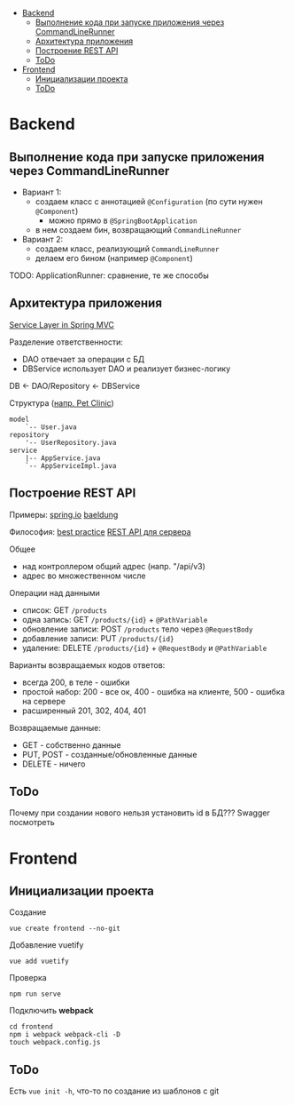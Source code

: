 <!-- MarkdownTOC autolink="true" -->

- [Backend](#backend)
    - [Выполнение кода при запуске приложения через CommandLineRunner](#%D0%92%D1%8B%D0%BF%D0%BE%D0%BB%D0%BD%D0%B5%D0%BD%D0%B8%D0%B5-%D0%BA%D0%BE%D0%B4%D0%B0-%D0%BF%D1%80%D0%B8-%D0%B7%D0%B0%D0%BF%D1%83%D1%81%D0%BA%D0%B5-%D0%BF%D1%80%D0%B8%D0%BB%D0%BE%D0%B6%D0%B5%D0%BD%D0%B8%D1%8F-%D1%87%D0%B5%D1%80%D0%B5%D0%B7-commandlinerunner)
    - [Архитектура приложения](#%D0%90%D1%80%D1%85%D0%B8%D1%82%D0%B5%D0%BA%D1%82%D1%83%D1%80%D0%B0-%D0%BF%D1%80%D0%B8%D0%BB%D0%BE%D0%B6%D0%B5%D0%BD%D0%B8%D1%8F)
    - [Построение REST API](#%D0%9F%D0%BE%D1%81%D1%82%D1%80%D0%BE%D0%B5%D0%BD%D0%B8%D0%B5-rest-api)
    - [ToDo](#todo)
- [Frontend](#frontend)
    - [Инициализации проекта](#%D0%98%D0%BD%D0%B8%D1%86%D0%B8%D0%B0%D0%BB%D0%B8%D0%B7%D0%B0%D1%86%D0%B8%D0%B8-%D0%BF%D1%80%D0%BE%D0%B5%D0%BA%D1%82%D0%B0)
    - [ToDo](#todo-1)

<!-- /MarkdownTOC -->

# Backend

## Выполнение кода при запуске приложения через CommandLineRunner

* Вариант 1:
    - создаем класс с аннотацией `@Configuration` (по сути нужен `@Component`)
        + можно прямо в `@SpringBootApplication`
    - в нем создаем бин, возвращающий `CommandLineRunner`
* Вариант 2:
    - создаем класс, реализующий `CommandLineRunner`
    - делаем его бином (например `@Component`)

TODO: ApplicationRunner: сравнение, те же способы
    
## Архитектура приложения

[Service Layer in Spring MVC](https://medium.com/stackavenue/why-to-use-service-layer-in-spring-mvc-5f4fc52643c0)

Разделение ответственности:

* DAO отвечает за операции с БД
* DBService использует DAO и реализует бизнес-логику

DB <- DAO/Repository <- DBService

Структура ([напр. Pet Clinic](https://github.com/arnaldop/enhanced-pet-clinic))

    model
        `-- User.java
    repository
        '-- UserRepository.java
    service
        |-- AppService.java
        `-- AppServiceImpl.java
    

## Построение REST API 

Примеры:
[spring.io](https://spring.io/guides/tutorials/rest/)
[baeldung](https://www.baeldung.com/building-a-restful-web-service-with-spring-and-java-based-configuration)

Философия:
[best practice](https://habr.com/ru/post/181988/)
[REST API для сервера](https://habr.com/ru/post/144011/)

Общее 

* над контроллером общий адрес (напр. "/api/v3)
* адрес во множественном числе
  
Операции над данными

* список: GET `/products`
* одна запись: GET `/products/{id}` + `@PathVariable`
* обновление записи: POST `/products` тело через `@RequestBody`
* добавление записи: PUT `/products/{id}`  
* удаление: DELETE `/products/{id}` + `@RequestBody` и `@PathVariable`
  

Варианты возвращаемых кодов ответов:

* всегда 200, в теле - ошибки
* простой набор: 200 - все ок, 400 - ошибка на клиенте, 500 - ошибка на сервере
* расширенный 201, 302, 404, 401

Возвращаемые данные:

* GET - собственно данные
* PUT, POST - созданные/обновленные данные
* DELETE - ничего


## ToDo

Почему при создании нового нельзя установить id в БД???
Swagger посмотреть
 
# Frontend

## Инициализации проекта

Создание

    vue create frontend --no-git

Добавление vuetify

    vue add vuetify

Проверка

    npm run serve





Подключить **webpack**

    cd frontend
    npm i webpack webpack-cli -D
    touch webpack.config.js


## ToDo

Есть `vue init -h`, что-то по создание из шаблонов с git

